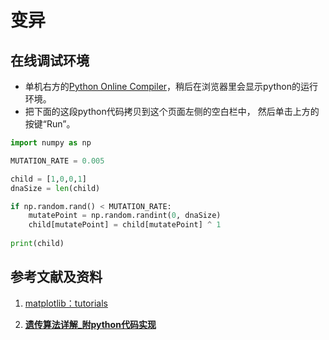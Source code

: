 # 变异

## 在线调试环境

- 单机右方的[Python Online Compiler](https://trinket.io/python3/a5bd54189b)，稍后在浏览器里会显示python的运行环境。
- 把下面的这段python代码拷贝到这个页面左侧的空白栏中， 然后单击上方的按键“Run”。

```python
import numpy as np

MUTATION_RATE = 0.005

child = [1,0,0,1]
dnaSize = len(child)

if np.random.rand() < MUTATION_RATE:  
    mutatePoint = np.random.randint(0, dnaSize) 
    child[mutatePoint] = child[mutatePoint] ^ 1 
    
print(child)
```

## 参考文献及资料

1. [matplotlib：tutorials](https://matplotlib.org/tutorials/index.html)

2. [**遗传算法详解_附python代码实现**](https://blog.csdn.net/ha_ha_ha233/article/details/91364937)


